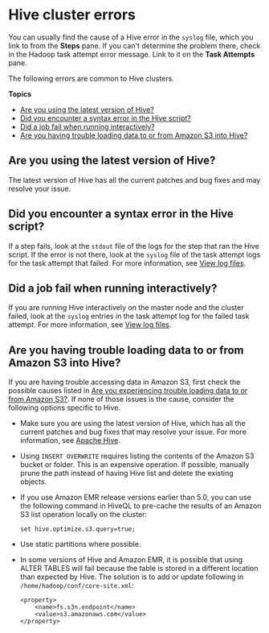 # Hive cluster errors<a name="emr-troubleshoot-error-hive"></a>

 You can usually find the cause of a Hive error in the `syslog` file, which you link to from the **Steps** pane\. If you can't determine the problem there, check in the Hadoop task attempt error message\. Link to it on the **Task Attempts** pane\. 

The following errors are common to Hive clusters\.

**Topics**
+ [Are you using the latest version of Hive?](#emr-troubleshoot-error-hive-0)
+ [Did you encounter a syntax error in the Hive script?](#emr-troubleshoot-error-hive-1)
+ [Did a job fail when running interactively?](#emr-troubleshoot-error-hive-2)
+ [Are you having trouble loading data to or from Amazon S3 into Hive?](#emr-troubleshoot-error-hive-3)

## Are you using the latest version of Hive?<a name="emr-troubleshoot-error-hive-0"></a>

 The latest version of Hive has all the current patches and bug fixes and may resolve your issue\. 

## Did you encounter a syntax error in the Hive script?<a name="emr-troubleshoot-error-hive-1"></a>

 If a step fails, look at the `stdout` file of the logs for the step that ran the Hive script\. If the error is not there, look at the `syslog` file of the task attempt logs for the task attempt that failed\. For more information, see [View log files](emr-manage-view-web-log-files.md)\. 

## Did a job fail when running interactively?<a name="emr-troubleshoot-error-hive-2"></a>

 If you are running Hive interactively on the master node and the cluster failed, look at the `syslog` entries in the task attempt log for the failed task attempt\. For more information, see [View log files](emr-manage-view-web-log-files.md)\. 

## Are you having trouble loading data to or from Amazon S3 into Hive?<a name="emr-troubleshoot-error-hive-3"></a>

 If you are having trouble accessing data in Amazon S3, first check the possible causes listed in [Are you experiencing trouble loading data to or from Amazon S3?](emr-troubleshoot-errors-io.md#emr-troubleshoot-errors-io-1)\. If none of those issues is the cause, consider the following options specific to Hive\. 
+ Make sure you are using the latest version of Hive, which has all the current patches and bug fixes that may resolve your issue\. For more information, see [Apache Hive](https://docs.aws.amazon.com/emr/latest/ReleaseGuide/emr-hive.html)\.
+  Using `INSERT OVERWRITE` requires listing the contents of the Amazon S3 bucket or folder\. This is an expensive operation\. If possible, manually prune the path instead of having Hive list and delete the existing objects\. 
+ If you use Amazon EMR release versions earlier than 5\.0, you can use the following command in HiveQL to pre\-cache the results of an Amazon S3 list operation locally on the cluster:

  ```
  set hive.optimize.s3.query=true;
  ```
+  Use static partitions where possible\. 
+ In some versions of Hive and Amazon EMR, it is possible that using ALTER TABLES will fail because the table is stored in a different location than expected by Hive\. The solution is to add or update following in `/home/hadoop/conf/core-site.xml`:

  ```
  <property>
      <name>fs.s3n.endpoint</name>
      <value>s3.amazonaws.com</value>
  </property>
  ```